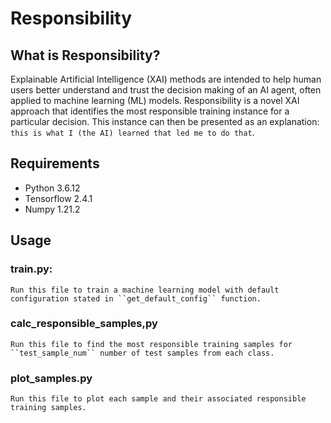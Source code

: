 # Responsibility

## What is Responsibility?
Explainable Artificial Intelligence (XAI) methods are intended to help human users better understand and trust the decision making of an AI agent, often applied to machine learning (ML) models. Responsibility is a novel XAI approach that identifies the most responsible training instance for a particular decision. This instance can then be presented as an explanation: ``this is what I (the AI) learned that led me to do that``. 

## Requirements
  
   * Python 3.6.12
   * Tensorflow 2.4.1
   * Numpy 1.21.2
  
## Usage

### train.py:
    Run this file to train a machine learning model with default configuration stated in ``get_default_config`` function.  
### calc_responsible_samples,py
    Run this file to find the most responsible training samples for ``test_sample_num`` number of test samples from each class.
### plot_samples.py
    Run this file to plot each sample and their associated responsible training samples.
   
